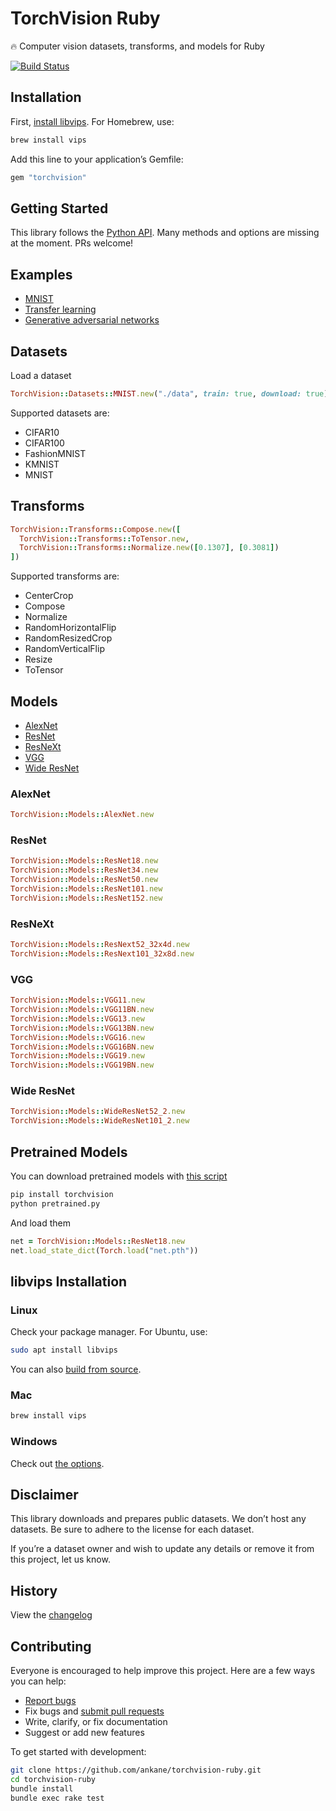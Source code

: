 # TorchVision Ruby

:fire: Computer vision datasets, transforms, and models for Ruby

[![Build Status](https://github.com/ankane/torchvision-ruby/workflows/build/badge.svg?branch=master)](https://github.com/ankane/torchvision-ruby/actions)

## Installation

First, [install libvips](#libvips-installation). For Homebrew, use:

```sh
brew install vips
```

Add this line to your application’s Gemfile:

```ruby
gem "torchvision"
```

## Getting Started

This library follows the [Python API](https://pytorch.org/docs/stable/torchvision/index.html). Many methods and options are missing at the moment. PRs welcome!

## Examples

- [MNIST](https://github.com/ankane/torch.rb/tree/master/examples/mnist)
- [Transfer learning](https://github.com/ankane/torch.rb/tree/master/tutorials/transfer_learning/README.md)
- [Generative adversarial networks](https://github.com/ankane/torch.rb/tree/master/examples/gan)

## Datasets

Load a dataset

```ruby
TorchVision::Datasets::MNIST.new("./data", train: true, download: true)
```

Supported datasets are:

- CIFAR10
- CIFAR100
- FashionMNIST
- KMNIST
- MNIST

## Transforms

```ruby
TorchVision::Transforms::Compose.new([
  TorchVision::Transforms::ToTensor.new,
  TorchVision::Transforms::Normalize.new([0.1307], [0.3081])
])
```

Supported transforms are:

- CenterCrop
- Compose
- Normalize
- RandomHorizontalFlip
- RandomResizedCrop
- RandomVerticalFlip
- Resize
- ToTensor

## Models

- [AlexNet](#alexnet)
- [ResNet](#resnet)
- [ResNeXt](#resnext)
- [VGG](#vgg)
- [Wide ResNet](#wide-resnet)

### AlexNet

```ruby
TorchVision::Models::AlexNet.new
```

### ResNet

```ruby
TorchVision::Models::ResNet18.new
TorchVision::Models::ResNet34.new
TorchVision::Models::ResNet50.new
TorchVision::Models::ResNet101.new
TorchVision::Models::ResNet152.new
```

### ResNeXt

```ruby
TorchVision::Models::ResNext52_32x4d.new
TorchVision::Models::ResNext101_32x8d.new
```

### VGG

```ruby
TorchVision::Models::VGG11.new
TorchVision::Models::VGG11BN.new
TorchVision::Models::VGG13.new
TorchVision::Models::VGG13BN.new
TorchVision::Models::VGG16.new
TorchVision::Models::VGG16BN.new
TorchVision::Models::VGG19.new
TorchVision::Models::VGG19BN.new
```

### Wide ResNet

```ruby
TorchVision::Models::WideResNet52_2.new
TorchVision::Models::WideResNet101_2.new
```

## Pretrained Models

You can download pretrained models with [this script](pretrained.py)

```sh
pip install torchvision
python pretrained.py
```

And load them

```ruby
net = TorchVision::Models::ResNet18.new
net.load_state_dict(Torch.load("net.pth"))
```

## libvips Installation

### Linux

Check your package manager. For Ubuntu, use:

```sh
sudo apt install libvips
```

You can also [build from source](https://libvips.github.io/libvips/install.html).

### Mac

```sh
brew install vips
```

### Windows

Check out [the options](https://libvips.github.io/libvips/install.html).

## Disclaimer

This library downloads and prepares public datasets. We don’t host any datasets. Be sure to adhere to the license for each dataset.

If you’re a dataset owner and wish to update any details or remove it from this project, let us know.

## History

View the [changelog](https://github.com/ankane/torchvision-ruby/blob/master/CHANGELOG.md)

## Contributing

Everyone is encouraged to help improve this project. Here are a few ways you can help:

- [Report bugs](https://github.com/ankane/torchvision-ruby/issues)
- Fix bugs and [submit pull requests](https://github.com/ankane/torchvision-ruby/pulls)
- Write, clarify, or fix documentation
- Suggest or add new features

To get started with development:

```sh
git clone https://github.com/ankane/torchvision-ruby.git
cd torchvision-ruby
bundle install
bundle exec rake test
```
